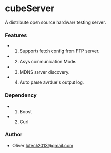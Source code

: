 cubeServer
==========

A distribute open source hardware testing server. 

### Features

* 1. Supports fetch config from FTP server.
* 2. Asys communication Mode.
* 3. MDNS server discovery.
* 4. Auto parse avrdue's output log.

### Dependency 

* 1. Boost
* 2. Curl


### Author

* Oliver <lxtech2013@gmail.com>